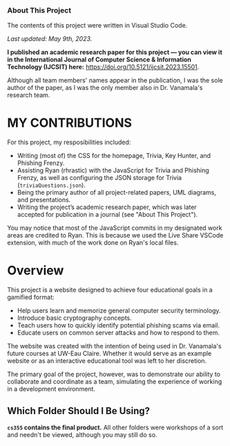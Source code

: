 ### About This Project
The contents of this project were written in Visual Studio Code.

_Last updated: May 9th, 2023._

**I published an academic research paper for this project — you can view
it in the International Journal of Computer Science & Information Technology
(IJCSIT) here:** https://doi.org/10.5121/ijcsit.2023.15501.

Although all team members' names appear in the publication, I was the sole
author of the paper, as I was the only member also in Dr. Vanamala's
research team.

# MY CONTRIBUTIONS
For this project, my resposibilities included:

- Writing (most of) the CSS for the homepage, Trivia, Key Hunter, and Phishing
Frenzy. 
- Assisting Ryan (rhrastic) with the JavaScript for Trivia and Phishing Frenzy,
as well as configuring the JSON storage for Trivia (`triviaQuestions.json`).
- Being the primary author of all project-related papers, UML diagrams, and
presentations. 
- Writing the project’s academic research paper, which was later accepted for
publication in a journal (see "About This Project").

You may notice that most of the JavaScript commits in my designated work areas
are credited to Ryan. This is because we used the Live Share VSCode extension,
with much of the work done on Ryan's local files.

# Overview
This project is a website designed to achieve four educational goals in a
gamified format:

- Help users learn and memorize general computer security terminology.
- Introduce basic cryptography concepts.
- Teach users how to quickly identify potential phishing scams via email.
- Educate users on common server attacks and how to respond to them.

The website was created with the intention of being used in Dr. Vanamala's
future courses at UW-Eau Claire. Whether it would serve as an example website or
as an interactive educational tool was left to her discretion.

The primary goal of the project, however, was to demonstrate our ability to
collaborate and coordinate as a team, simulating the experience of working in a
development environment.

## Which Folder Should I Be Using?
**`cs355` contains the final product.** All other folders were workshops of a
sort and needn't be viewed, although you may still do so.
